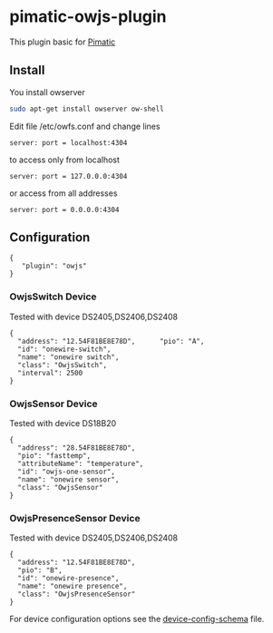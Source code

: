 pimatic-owjs-plugin
=======================
This plugin basic for [Pimatic](http://pimatic.org)

Install
-------
You  install owserver
```sh
sudo apt-get install owserver ow-shell
```
Edit file /etc/owfs.conf and change lines

 `server: port = localhost:4304`
 
to access only from localhost

 `server: port = 127.0.0.0:4304`
 
or access from all addresses

 `server: port = 0.0.0.0:4304`

Configuration
-------------

    { 
       "plugin": "owjs"
    }



### OwjsSwitch Device
		
Tested with device DS2405,DS2406,DS2408

    {
      "address": "12.54F81BE8E78D",      "pio": "A",
      "id": "onewire-switch",
      "name": "onewire switch",
      "class": "OwjsSwitch",
      "interval": 2500
    }

### OwjsSensor Device

Tested with device DS18B20

    {
      "address": "28.54F81BE8E78D",
      "pio": "fasttemp",
      "attributeName": "temperature",
      "id": "owjs-one-sensor",
      "name": "onewire sensor",
      "class": "OwjsSensor"
    }

### OwjsPresenceSensor Device

Tested with device DS2405,DS2406,DS2408

    {
      "address": "12.54F81BE8E78D",
      "pio": "B",
      "id": "onewire-presence",
      "name": "onewire presence",
      "class": "OwjsPresenceSensor"
    }

For device configuration options see the [device-config-schema](device-config-schema.coffee) file.
